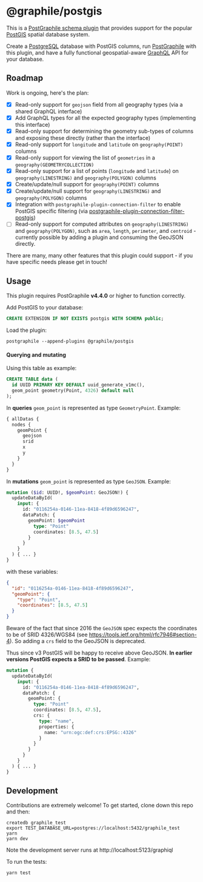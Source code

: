 # @graphile/postgis

This is a [PostGraphile schema
plugin](https://www.graphile.org/postgraphile/extending/) that provides
support for the popular [PostGIS](http://postgis.net/) spatial database
system.

Create a [PostgreSQL](https://www.postgresql.org/) database with PostGIS
columns, run [PostGraphile](https://www.graphile.org/postgraphile/) with this
plugin, and have a fully functional geospatial-aware
[GraphQL](http://graphql.org/) API for your database.

## Roadmap

Work is ongoing, here's the plan:

- [x] Read-only support for `geojson` field from all geography types (via a shared GraphQL interface)
- [x] Add GraphQL types for all the expected geography types (implementing this interface)
- [x] Read-only support for determining the geometry sub-types of columns and exposing these directly (rather than the interface)
- [x] Read-only support for `longitude` and `latitude` on `geography(POINT)` columns
- [x] Read-only support for viewing the list of `geometries` in a `geography(GEOMETRYCOLLECTION)`
- [x] Read-only support for a list of points (`longitude` and `latitude`) on
      `geography(LINESTRING)` and `geography(POLYGON)` columns
- [x] Create/update/null support for `geography(POINT)` columns
- [x] Create/update/null support for `geography(LINESTRING)` and `geography(POLYGON)` columns
- [x] Integration with `postgraphile-plugin-connection-filter` to enable PostGIS specific filtering (via [postgraphile-plugin-connection-filter-postgis](https://github.com/mattbretl/postgraphile-plugin-connection-filter-postgis/))
- [ ] Read-only support for computed attributes on
      `geography(LINESTRING)` and `geography(POLYGON)`, such as `area`,
      `length`, `perimeter`, and `centroid` - currently possible by adding a plugin and consuming the GeoJSON directly.

There are many, many other features that this plugin could support - if you
have specific needs please get in touch!

## Usage

This plugin requires PostGraphile **v4.4.0** or higher to function correctly.

Add PostGIS to your database:

```sql
CREATE EXTENSION IF NOT EXISTS postgis WITH SCHEMA public;
```

Load the plugin:

```
postgraphile --append-plugins @graphile/postgis
```

#### Querying and mutating

Using this table as example:
```sql
CREATE TABLE data (
  id UUID PRIMARY KEY DEFAULT uuid_generate_v1mc(),
  geom_point geometry(Point, 4326) default null
);
```

In **queries** `geom_point` is represented as type `GeometryPoint`. Example:
```graphql
{ allDatas {
  nodes {
    geomPoint {
      geojson
      srid
      x
      y
    }
  }
}
```

In **mutations** `geom_point` is represented as type `GeoJSON`. Example:
```graphql
mutation ($id: UUID!, $geomPoint: GeoJSON!) {
  updateDataById(
    input: {
      id: "0116254a-0146-11ea-8418-4f89d6596247",
      dataPatch: {
        geomPoint: $geomPoint
          type: "Point"
          coordinates: [8.5, 47.5]
        }
      }
    }
  ) { ... }
}
```

with these variables:

```json
{
  "id": "0116254a-0146-11ea-8418-4f89d6596247",
  "geomPoint": {
    "type": "Point",
    "coordinates": [8.5, 47.5]
  }
}
```

Beware of the fact that since 2016 the `GeoJSON` spec expects the coordinates to be of SRID 4326/WGS84 (see https://tools.ietf.org/html/rfc7946#section-4). So adding a `crs` field to the GeoJSON is deprecated.

Thus since v3 PostGIS will be happy to receive above GeoJSON. **In earlier versions PostGIS expects a SRID to be passed**. Example:
```graphql
mutation {
  updateDataById(
    input: {
      id: "0116254a-0146-11ea-8418-4f89d6596247",
      dataPatch: {
        geomPoint: {
          type: "Point"
          coordinates: [8.5, 47.5],
          crs: {
            type: "name",
            properties: {
              name: "urn:ogc:def:crs:EPSG::4326"
            }
          }
        }
      }
    }
  ) { ... }
}
```

## Development

Contributions are extremely welcome! To get started, clone down this repo and then:

```
createdb graphile_test
export TEST_DATABASE_URL=postgres://localhost:5432/graphile_test
yarn
yarn dev
```

Note the development server runs at http://localhost:5123/graphiql

To run the tests:

```
yarn test
```
